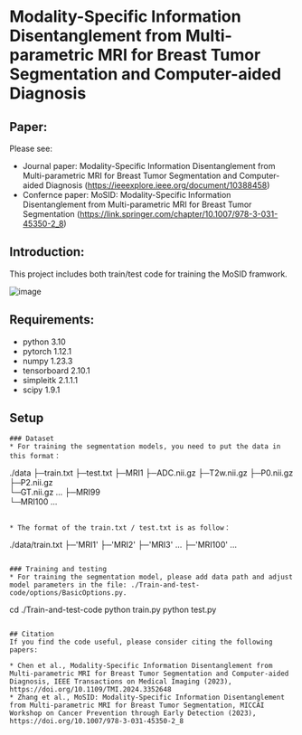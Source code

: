# Modality-Specific Information Disentanglement from Multi-parametric MRI for Breast Tumor Segmentation and Computer-aided Diagnosis

## Paper:
Please see:   
  
 
* Journal paper: Modality-Specific Information Disentanglement from Multi-parametric MRI for Breast Tumor Segmentation and Computer-aided Diagnosis (https://ieeexplore.ieee.org/document/10388458)
* Confernce paper: MoSID: Modality-Specific Information Disentanglement from Multi-parametric MRI for Breast Tumor Segmentation (https://link.springer.com/chapter/10.1007/978-3-031-45350-2_8)  


## Introduction:
This project includes both train/test code for training the MoSID framwork.

![image](https://github.com/Qianqian-Chen/MoSID/blob/main/framework.png)

## Requirements:
* python 3.10
* pytorch 1.12.1
* numpy 1.23.3
* tensorboard 2.10.1
* simpleitk 2.1.1.1
* scipy 1.9.1

## Setup
```
### Dataset
* For training the segmentation models, you need to put the data in this format：  
```
./data
├─train.txt
├─test.txt
├─MRI1
      ├─ADC.nii.gz
      ├─T2w.nii.gz
      ├─P0.nii.gz
      ├─P2.nii.gz   
      └─GT.nii.gz
      ...
├─MRI99        
└─MRI100
... 
```

* The format of the train.txt / test.txt is as follow：    
```
./data/train.txt
├─'MRI1'
├─'MRI2'
├─'MRI3'
...
├─'MRI100'
...
```

### Training and testing
* For training the segmentation model, please add data path and adjust model parameters in the file: ./Train-and-test-code/options/BasicOptions.py. 
```
cd ./Train-and-test-code
python train.py
python test.py
```

## Citation
If you find the code useful, please consider citing the following papers:

* Chen et al., Modality-Specific Information Disentanglement from Multi-parametric MRI for Breast Tumor Segmentation and Computer-aided Diagnosis, IEEE Transactions on Medical Imaging (2023), https://doi.org/10.1109/TMI.2024.3352648
* Zhang et al., MoSID: Modality-Specific Information Disentanglement from Multi-parametric MRI for Breast Tumor Segmentation, MICCAI Workshop on Cancer Prevention through Early Detection (2023), https://doi.org/10.1007/978-3-031-45350-2_8
